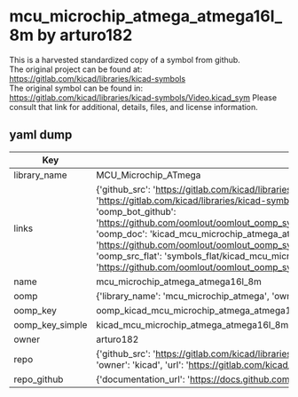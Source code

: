 # mcu_microchip_atmega_atmega16l_8m by arturo182  
This is a harvested standardized copy of a symbol from github.  
The original project can be found at:  
https://gitlab.com/kicad/libraries/kicad-symbols  
The original symbol can be found in:
https://gitlab.com/kicad/libraries/kicad-symbols/Video.kicad_sym
Please consult that link for additional, details, files, and license information.  
## yaml dump  
| Key | Value |  
| --- | --- |  
| library_name | MCU_Microchip_ATmega |  
| links | {'github_src': 'https://gitlab.com/kicad/libraries/kicad-symbols/Video.kicad_sym', 'github_src_repo': 'https://gitlab.com/kicad/libraries/kicad-symbols', 'oomp_bot': 'kicad_mcu_microchip_atmega_atmega16l_8m/working', 'oomp_bot_github': 'https://github.com/oomlout/oomlout_oomp_symbol_bot/tree/main/kicad_mcu_microchip_atmega_atmega16l_8m/working', 'oomp_doc': 'kicad_mcu_microchip_atmega_atmega16l_8m/working', 'oomp_doc_github': 'https://github.com/oomlout/oomlout_oomp_symbol_doc/tree/main/kicad_mcu_microchip_atmega_atmega16l_8m/working', 'oomp_src_flat': 'symbols_flat/kicad_mcu_microchip_atmega_atmega16l_8m/working', 'oomp_src_flat_github': 'https://github.com/oomlout/oomlout_oomp_symbol_src/tree/main/kicad_mcu_microchip_atmega_atmega16l_8m/working'} |  
| name | mcu_microchip_atmega_atmega16l_8m |  
| oomp | {'library_name': 'mcu_microchip_atmega', 'owner_name': 'kicad', 'symbol_name': 'mcu_microchip_atmega_atmega16l_8m'} |  
| oomp_key | oomp_kicad_mcu_microchip_atmega_atmega16l_8m |  
| oomp_key_simple | kicad_mcu_microchip_atmega_atmega16l_8m |  
| owner | arturo182 |  
| repo | {'github_src': 'https://gitlab.com/kicad/libraries/kicad-symbols/Video.kicad_sym', 'name': 'libraries/kicad-symbols', 'owner': 'kicad', 'url': 'https://gitlab.com/kicad/libraries/kicad-symbols'} |  
| repo_github | {'documentation_url': 'https://docs.github.com/rest/repos/repos#get-a-repository', 'message': 'Not Found'} |  

